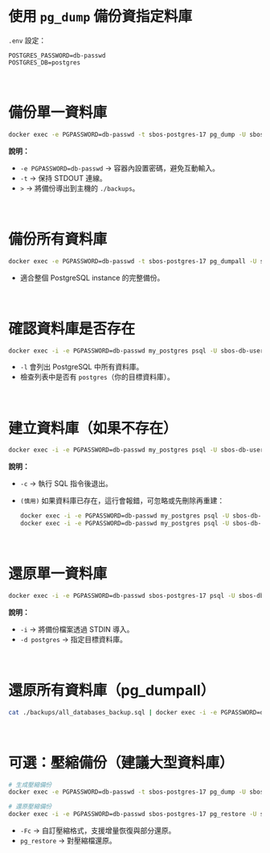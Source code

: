 # 使用 `pg_dump` 備份資指定料庫

`.env` 設定：
```
POSTGRES_PASSWORD=db-passwd
POSTGRES_DB=postgres
```

<br>

# 備份單一資料庫

```bash
docker exec -e PGPASSWORD=db-passwd -t sbos-postgres-17 pg_dump -U sbos-db-user postgres > ./backups/postgres_backup.sql
```

**說明：**

* `-e PGPASSWORD=db-passwd` → 容器內設置密碼，避免互動輸入。
* `-t` → 保持 STDOUT 連線。
* `>` → 將備份導出到主機的 `./backups`。

<br>

# 備份所有資料庫

```bash
docker exec -e PGPASSWORD=db-passwd -t sbos-postgres-17 pg_dumpall -U sbos-db-user > ./backups/all_databases_backup.sql
```

* 適合整個 PostgreSQL instance 的完整備份。

<br>

# 確認資料庫是否存在

```bash
docker exec -i -e PGPASSWORD=db-passwd my_postgres psql -U sbos-db-user -l
```

* `-l` 會列出 PostgreSQL 中所有資料庫。
* 檢查列表中是否有 `postgres`（你的目標資料庫）。

<br>

# 建立資料庫（如果不存在）

```bash
docker exec -i -e PGPASSWORD=db-passwd my_postgres psql -U sbos-db-user -c "CREATE DATABASE postgres;"
```

**說明：**

* `-c` → 執行 SQL 指令後退出。
* `(慎用)` 如果資料庫已存在，這行會報錯，可忽略或先刪除再重建：

  ```bash
  docker exec -i -e PGPASSWORD=db-passwd my_postgres psql -U sbos-db-user -c "DROP DATABASE IF EXISTS postgres;"
  docker exec -i -e PGPASSWORD=db-passwd my_postgres psql -U sbos-db-user -c "CREATE DATABASE postgres;"
  ```

<br>

# 還原單一資料庫

```bash
docker exec -i -e PGPASSWORD=db-passwd sbos-postgres-17 psql -U sbos-db-user -d postgres < ./backups/postgres_backup.sql
```

**說明：**

* `-i` → 將備份檔案透過 STDIN 導入。
* `-d postgres` → 指定目標資料庫。

<br>

# 還原所有資料庫（pg\_dumpall）

```bash
cat ./backups/all_databases_backup.sql | docker exec -i -e PGPASSWORD=db-passwd sbos-postgres-17 psql -U sbos-db-user
```

<br>

# 可選：壓縮備份（建議大型資料庫）

```bash
# 生成壓縮備份
docker exec -e PGPASSWORD=db-passwd -t sbos-postgres-17 pg_dump -U sbos-db-user -Fc postgres > ./backups/postgres_backup.dump

# 還原壓縮備份
docker exec -i -e PGPASSWORD=db-passwd sbos-postgres-17 pg_restore -U sbos-db-user -d postgres < ./backups/postgres_backup.dump
```

* `-Fc` → 自訂壓縮格式，支援增量恢復與部分還原。
* `pg_restore` → 對壓縮檔還原。

<br>
